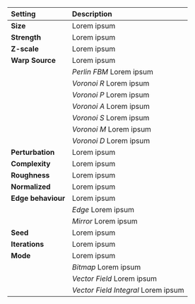 | Setting            | Description                         |
| :----------------- | :---------------------------------- |
| **Size**           | Lorem ipsum                         |
| **Strength**       | Lorem ipsum                         |
| **Z-scale**        | Lorem ipsum                         |
| **Warp Source**    | Lorem ipsum                         |
|                    | *Perlin FBM* Lorem ipsum            |
|                    | *Voronoi R* Lorem ipsum             |
|                    | *Voronoi P* Lorem ipsum             |
|                    | *Voronoi A* Lorem ipsum             |
|                    | *Voronoi S* Lorem ipsum             |
|                    | *Voronoi M* Lorem ipsum             |
|                    | *Voronoi D* Lorem ipsum             |
| **Perturbation**   | Lorem ipsum                         |
| **Complexity**     | Lorem ipsum                         |
| **Roughness**      | Lorem ipsum                         |
| **Normalized**     | Lorem ipsum                         |
| **Edge behaviour** | Lorem ipsum                         |
|                    | *Edge* Lorem ipsum                  |
|                    | *Mirror* Lorem ipsum                |
| **Seed**           | Lorem ipsum                         |
| **Iterations**     | Lorem ipsum                         |
| **Mode**           | Lorem ipsum                         |
|                    | *Bitmap* Lorem ipsum                |
|                    | *Vector Field* Lorem ipsum          |
|                    | *Vector Field Integral* Lorem ipsum |
